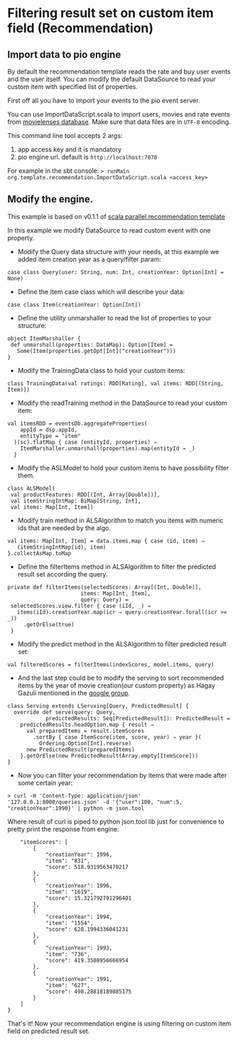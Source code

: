 <!--
Licensed to the Apache Software Foundation (ASF) under one or more
contributor license agreements.  See the NOTICE file distributed with
this work for additional information regarding copyright ownership.
The ASF licenses this file to You under the Apache License, Version 2.0
(the "License"); you may not use this file except in compliance with
the License.  You may obtain a copy of the License at

    http://www.apache.org/licenses/LICENSE-2.0

Unless required by applicable law or agreed to in writing, software
distributed under the License is distributed on an "AS IS" BASIS,
WITHOUT WARRANTIES OR CONDITIONS OF ANY KIND, either express or implied.
See the License for the specific language governing permissions and
limitations under the License.
-->

# Filtering result set on custom item field (Recommendation)

## Import data to pio engine

By default the recommendation template reads the rate and buy user events and the user itself. You can modify the default DataSource to read your custom item with specified list of properties.

First off all you have to import your events to the pio event server.

You can use ImportDataScript.scala to import users, movies and rate events from [movielenses database](http://grouplens.org/datasets/movielens/). 
Make sure that data files are in `UTF-8` encoding.

This command line tool accepts 2 args:

 1. app access key and it is mandatory
 2. pio engine url. default is `http://localhost:7070`
 
For example in the sbt console: `> runMain org.template.recommendation.ImportDataScript.scala <access_key>`

## Modify the engine.

This example is based on v0.1.1 of [scala parallel recommendation template](https://github.com/PredictionIO/template-scala-parallel-recommendation/)

In this example we modify DataSource to read custom event with one property.

* Modify the Query data structure with your needs, at this example we added item creation year as a query/filter param:

`case class Query(user: String, num: Int, creationYear: Option[Int] = None)`

* Define the Item case class which will describe your data:

`case class Item(creationYear: Option[Int])`

* Define the utility unmarshaller to read the list of properties to your structure:

```
object ItemMarshaller {
 def unmarshall(properties: DataMap): Option[Item] =
   Some(Item(properties.getOpt[Int]("creationYear")))
}
```

* Modify the TrainingData class to hold your custom items:

`class TrainingData(val ratings: RDD[Rating], val items: RDD[(String, Item)])`
 
* Modify the readTraining method in the DataSource to read your custom item:

```
val itemsRDD = eventsDb.aggregateProperties(
    appId = dsp.appId,
    entityType = "item"
  )(sc).flatMap { case (entityId, properties) ⇒
    ItemMarshaller.unmarshall(properties).map(entityId → _)
  }
```

* Modify the ASLModel to hold your custom items to have possibility filter them.

```
class ALSModel(
 val productFeatures: RDD[(Int, Array[Double])],
 val itemStringIntMap: BiMap[String, Int],
 val items: Map[Int, Item])
```


* Modify train method in ALSAlgorithm to match you items with numeric ids that are needed by the algo.

```
val items: Map[Int, Item] = data.items.map { case (id, item) ⇒
   (itemStringIntMap(id), item)
}.collectAsMap.toMap
```

* Define the filterItems method in ALSAlgorithm to filter the predicted result set according the query.

```
private def filterItems(selectedScores: Array[(Int, Double)],
                       items: Map[Int, Item],
                       query: Query) =
 selectedScores.view.filter { case (iId, _) ⇒
   items(iId).creationYear.map(icr ⇒ query.creationYear.forall(icr >= _))
     .getOrElse(true)
 }
```

* Modify the predict method in the ALSAlgorithm to filter predicted result set:

`val filteredScores = filterItems(indexScores, model.items, query)`

* And the last step could be to modify the serving to sort recommended items by the year of movie creation(our custom property) as Hagay Gazuli mentioned in the [google group](https://groups.google.com/forum/#!searchin/predictionio-user/created$20%7Csort:date/predictionio-user/LEHxuc0Bu_0/W9RkAApvivsJ).

```
class Serving extends LServxing[Query, PredictedResult] {
  override def serve(query: Query,
            predictedResults: Seq[PredictedResult]): PredictedResult =
    predictedResults.headOption.map { result ⇒
      val preparedItems = result.itemScores
        .sortBy { case ItemScore(item, score, year) ⇒ year }(
          Ordering.Option[Int].reverse)
      new PredictedResult(preparedItems)
    }.getOrElse(new PredictedResult(Array.empty[ItemScore]))
}
```

* Now you can filter your recommendation by items that were made after some certain year:

```> curl -H 'Content-Type: application/json' '127.0.0.1:8000/queries.json' -d '{"user":100, "num":5, "creationYear":1990}' | python -m json.tool```

Where result of curl is piped to python json.tool lib just for convenience to pretty print the response from engine:
```
    "itemScores": [
        {
            "creationYear": 1996,
            "item": "831",
            "score": 518.9319563470217
        },
        {
            "creationYear": 1996,
            "item": "1619",
            "score": 15.321792791296401
        },
        {
            "creationYear": 1994,
            "item": "1554",
            "score": 628.1994336041231
        },
        {
            "creationYear": 1993,
            "item": "736",
            "score": 419.3508956666954
        },
        {
            "creationYear": 1991,
            "item": "627",
            "score": 498.28818189885175
        }
    ]
}
```

That's it! Now your recommendation engine is using filtering on custom item field on predicted result set.


